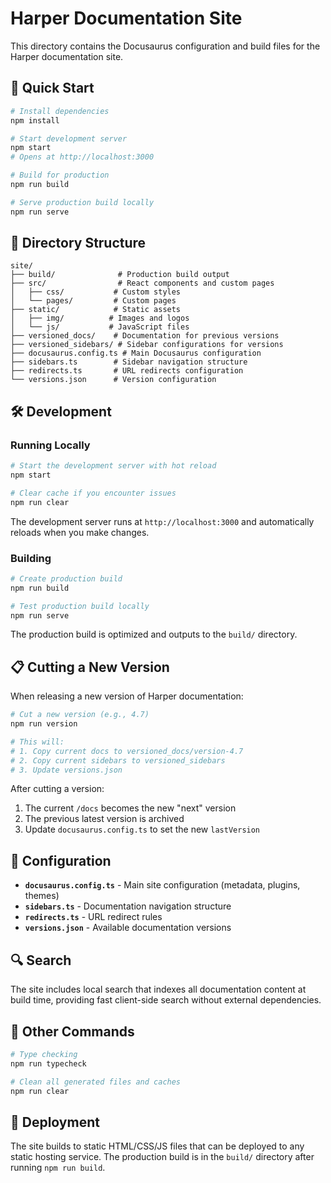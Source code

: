 # Harper Documentation Site

This directory contains the Docusaurus configuration and build files for the Harper documentation site.

## 🚀 Quick Start

```bash
# Install dependencies
npm install

# Start development server
npm start
# Opens at http://localhost:3000

# Build for production
npm run build

# Serve production build locally
npm run serve
```

## 📁 Directory Structure

```
site/
├── build/              # Production build output
├── src/                # React components and custom pages
│   ├── css/           # Custom styles
│   └── pages/         # Custom pages
├── static/            # Static assets
│   ├── img/          # Images and logos
│   └── js/           # JavaScript files
├── versioned_docs/    # Documentation for previous versions
├── versioned_sidebars/ # Sidebar configurations for versions
├── docusaurus.config.ts # Main Docusaurus configuration
├── sidebars.ts        # Sidebar navigation structure
├── redirects.ts       # URL redirects configuration
└── versions.json      # Version configuration
```

## 🛠️ Development

### Running Locally

```bash
# Start the development server with hot reload
npm start

# Clear cache if you encounter issues
npm run clear
```

The development server runs at `http://localhost:3000` and automatically reloads when you make changes.

### Building

```bash
# Create production build
npm run build

# Test production build locally
npm run serve
```

The production build is optimized and outputs to the `build/` directory.

## 📋 Cutting a New Version

When releasing a new version of Harper documentation:

```bash
# Cut a new version (e.g., 4.7)
npm run version

# This will:
# 1. Copy current docs to versioned_docs/version-4.7
# 2. Copy current sidebars to versioned_sidebars
# 3. Update versions.json
```

After cutting a version:
1. The current `/docs` becomes the new "next" version
2. The previous latest version is archived
3. Update `docusaurus.config.ts` to set the new `lastVersion`

## 🔧 Configuration

- **`docusaurus.config.ts`** - Main site configuration (metadata, plugins, themes)
- **`sidebars.ts`** - Documentation navigation structure
- **`redirects.ts`** - URL redirect rules
- **`versions.json`** - Available documentation versions

## 🔍 Search

The site includes local search that indexes all documentation content at build time, providing fast client-side search without external dependencies.

## 📝 Other Commands

```bash
# Type checking
npm run typecheck

# Clean all generated files and caches
npm run clear
```

## 🚢 Deployment

The site builds to static HTML/CSS/JS files that can be deployed to any static hosting service. The production build is in the `build/` directory after running `npm run build`.